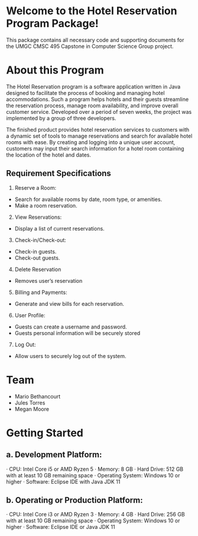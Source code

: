 # Welcome to the Hotel Reservation Program Package!
This package contains all necessary code and supporting documents for the UMGC CMSC 495 Capstone in Computer Science Group project. 

# About this Program
The Hotel Reservation program is a software application written in Java designed to facilitate the process of booking and managing hotel accommodations. Such a program helps hotels and their guests streamline the reservation process, manage room availability, and improve overall customer service. Developed over a period of seven weeks, the project was implemented by a group of three developers. 

The finished product provides hotel reservation services to customers with a dynamic set of tools to manage reservations and search for available hotel rooms with ease. By creating and logging into a unique user account, customers may input their search information for a hotel room containing the location of the hotel and dates.

## Requirement Specifications
1. Reserve a Room:
  * Search for available rooms by date, room type, or amenities.
  * Make a room reservation.
2. View Reservations:
  * Display a list of current reservations.
3. Check-in/Check-out:
  * Check-in guests.
  * Check-out guests.
4. Delete Reservation
  * Removes user’s reservation
5. Billing and Payments:
  * Generate and view bills for each reservation.
6. User Profile:
  * Guests can create a username and password.
  * Guests personal information will be securely stored
7. Log Out:
  * Allow users to securely log out of the system.


# Team
* Mario Bethancourt
* Jules Torres 
* Megan Moore

# Getting Started  
## a. Development Platform:
·         CPU: Intel Core i5 or AMD Ryzen 5
·         Memory: 8 GB
·         Hard Drive: 512 GB with at least 10 GB remaining space
·         Operating System: Windows 10 or higher
·         Software: Eclipse IDE with Java JDK 11

## b. Operating or Production Platform:
·         CPU: Intel Core i3 or AMD Ryzen 3 
·         Memory: 4 GB
·         Hard Drive: 256 GB with at least 10 GB remaining space
·         Operating System: Windows 10 or higher 
·         Software: Eclipse IDE or Java JDK 11



  
